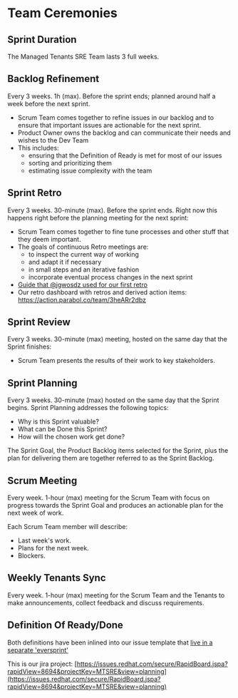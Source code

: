 # Team Ceremonies

## Sprint Duration

The Managed Tenants SRE Team lasts 3 full weeks.

## Backlog Refinement

Every 3 weeks. 1h (max). Before the sprint ends; planned around half a week before the next sprint.

* Scrum Team comes together to refine issues in our backlog and to ensure that important issues are actionable for the next sprint.
* Product Owner owns the backlog and can communicate their needs and wishes to the Dev Team
* This includes:
  * ensuring that the Definition of Ready is met for most of our issues
  * sorting and prioritizing them
  * estimating issue complexity with the team

## Sprint Retro

Every 3 weeks. 30-minute (max). Before the sprint ends. Right now this happens right before the planning meeting for the next sprint:

* Scrum Team comes together to fine tune processes and other stuff that they deem important.
* The goals of continuous Retro meetings are:
  * to inspect the current way of working
  * and adapt it if necessary
  * in small steps and an iterative fashion
  * incorporate eventual process changes in the next sprint
* [Guide that @jgwosdz used for our first retro](https://www.notion.so/First-Retro-8cb1180cda1f4b03879065e225392b50)
* Our retro dashboard with retros and derived action items: <https://action.parabol.co/team/3heARr2dbz>

## Sprint Review

Every 3 weeks. 30-minute (max) meeting, hosted on the same day that the Sprint
finishes:

* Scrum Team presents the results of their work to key stakeholders.

## Sprint Planning

Every 3 weeks. 30-minute (max) hosted on the same day that the Sprint begins.
Sprint Planning addresses the following topics:

* Why is this Sprint valuable?
* What can be Done this Sprint?
* How will the chosen work get done?

The Sprint Goal, the Product Backlog items selected for the Sprint, plus the
plan for delivering them are together referred to as the Sprint Backlog.

## Scrum Meeting

Every week. 1-hour (max) meeting for the Scrum Team with focus on progress
towards the Sprint Goal and produces an actionable plan for the next week of
work.

Each Scrum Team member will describe:

* Last week's work.
* Plans for the next week.
* Blockers.

## Weekly Tenants Sync

Every week. 1-hour (max) meeting for the Scrum Team and the Tenants to make
announcements, collect feedback and discuss requirements.

## Definition Of Ready/Done

Both definitions have been inlined into our issue template that [live in a separate 'eversprint'](https://issues.redhat.com/browse/MTSRE-61?jql=sprint%20%3D%2025038)

This is our jira project: [https://issues.redhat.com/secure/RapidBoard.jspa?rapidView=8694&projectKey=MTSRE&view=planning](https://issues.redhat.com/secure/RapidBoard.jspa?rapidView=8694&projectKey=MTSRE&view=planning)
